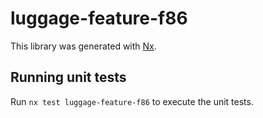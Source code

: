 # luggage-feature-f86

This library was generated with [Nx](https://nx.dev).

## Running unit tests

Run `nx test luggage-feature-f86` to execute the unit tests.
